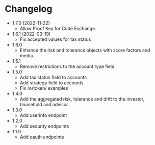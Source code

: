 # Changelog

- 1.7.0 (2022-11-22)
  - Allow Proof Key for Code Exchange.
- 1.6.1 (2022-03-19)
  - Fix accepted values for tax status
- 1.6.0
  - Enhance the risk and tolerance objects with score factors and media.
- 1.5.1
  - Remove restrictions to the account type field.
- 1.5.0
  - Add tax status field to accounts
  - Add strategy field to accounts
  - Fix /o/token/ examples
- 1.4.0
  - Add the aggregated risk, tolerance and drift to the investor, household and advisor.
- 1.3.0
  - Add userinfo endpoint
- 1.2.0
  - Add security endpoints
- 1.1.0
  - Add oauth endpoints

